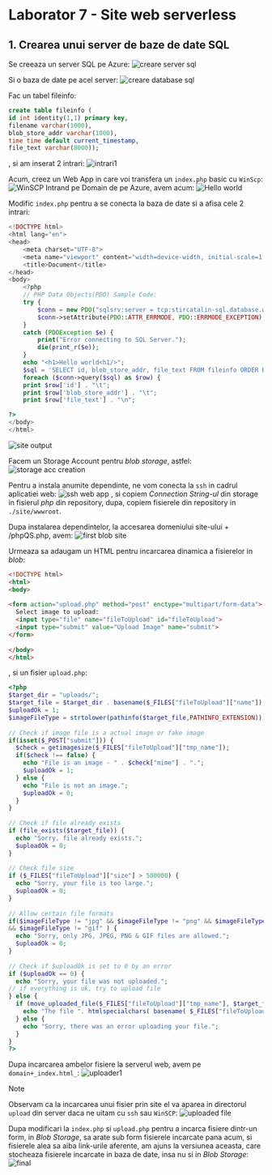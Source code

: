 # Laborator 7 - Site web serverless

## 1. Crearea unui server de baze de date SQL

Se creeaza un server SQL pe Azure:
![creare server sql](SQLServer.PNG)

Si o baza de date pe acel server:
![creare database sql](SQLDatabase.PNG)

Fac un tabel fileinfo:
```sql
create table fileinfo (
id int identity(1,1) primary key,
filename varchar(1000),
blob_store_addr varchar(1000),
time time default current_timestamp,
file_text varchar(8000));
```
, si am inserat 2 intrari:
![intrari1](table1.PNG)

Acum, creez un Web App in care voi transfera un `index.php` basic cu `WinScp`:
![WinSCP](WinSCP.PNG)
Intrand pe Domain de pe Azure, avem acum:
![Hello world](HelloWorld.PNG)

Modific `index.php` pentru a se conecta la baza de date si a afisa cele 2 intrari:
```php
<!DOCTYPE html>
<html lang="en">
<head>
    <meta charset="UTF-8">
    <meta name="viewport" content="width=device-width, initial-scale=1.0">
    <title>Document</title>
</head>
<body>
    <?php
	// PHP Data Objects(PDO) Sample Code:
	try {
		$conn = new PDO("sqlsrv:server = tcp:stircatalin-sql.database.windows.net,1433; Database = laborator", "student", "REDACTED_PASSWORD");
		$conn->setAttribute(PDO::ATTR_ERRMODE, PDO::ERRMODE_EXCEPTION);
	}
	catch (PDOException $e) {
		print("Error connecting to SQL Server.");
		die(print_r($e));
	}
	echo "<h1>Hello world<h1/>";
    $sql = 'SELECT id, blob_store_addr, file_text FROM fileinfo ORDER BY id';
	foreach ($conn->query($sql) as $row) {
    print $row['id'] . "\t";
    print $row['blob_store_addr'] . "\t";
    print $row['file_text'] . "\n";

?>
</body>
</html>
```
![site output](db_connect.PNG)

Facem un Storage Account pentru _blob storage_, astfel:
![storage acc creation](storage-creation.PNG)

Pentru a instala anumite dependinte, ne vom conecta la `ssh` in cadrul aplicatiei web:
![ssh web app](azure-ssh.PNG)
, si copiem _Connection String-ul_ din storage in fisierul _php_ din repository, dupa, copiem fisierele din repository in `./site/wwwroot`.

Dupa instalarea dependintelor, la accesarea domeniului site-ului + /phpQS.php, avem:
![first blob site](dependencies-after.PNG)

Urmeaza sa adaugam un HTML pentru incarcarea dinamica a fisierelor in _blob_:
```html
<!DOCTYPE html>
<html>
<body>
 
<form action="upload.php" method="post" enctype="multipart/form-data">
  Select image to upload:
  <input type="file" name="fileToUpload" id="fileToUpload">
  <input type="submit" value="Upload Image" name="submit">
</form>
 
</body>
</html>
```
, si un fisier `upload.php`:
```php
<?php
$target_dir = "uploads/";
$target_file = $target_dir . basename($_FILES["fileToUpload"]["name"]);
$uploadOk = 1;
$imageFileType = strtolower(pathinfo($target_file,PATHINFO_EXTENSION));
 
// Check if image file is a actual image or fake image
if(isset($_POST["submit"])) {
  $check = getimagesize($_FILES["fileToUpload"]["tmp_name"]);
  if($check !== false) {
    echo "File is an image - " . $check["mime"] . ".";
    $uploadOk = 1;
  } else {
    echo "File is not an image.";
    $uploadOk = 0;
  }
}
 
// Check if file already exists
if (file_exists($target_file)) {
  echo "Sorry, file already exists.";
  $uploadOk = 0;
}
 
// Check file size
if ($_FILES["fileToUpload"]["size"] > 500000) {
  echo "Sorry, your file is too large.";
  $uploadOk = 0;
}
 
// Allow certain file formats
if($imageFileType != "jpg" && $imageFileType != "png" && $imageFileType != "jpeg"
&& $imageFileType != "gif" ) {
  echo "Sorry, only JPG, JPEG, PNG & GIF files are allowed.";
  $uploadOk = 0;
}
 
// Check if $uploadOk is set to 0 by an error
if ($uploadOk == 0) {
  echo "Sorry, your file was not uploaded.";
// if everything is ok, try to upload file
} else {
  if (move_uploaded_file($_FILES["fileToUpload"]["tmp_name"], $target_file)) {
    echo "The file ". htmlspecialchars( basename( $_FILES["fileToUpload"]["name"])). " has been uploaded.";
  } else {
    echo "Sorry, there was an error uploading your file.";
  }
}
?>
```
Dupa incarcarea ambelor fisiere la serverul web, avem pe `domain+_index.html_`:
![uploader1](uploader1.PNG)

> [!NOTE]
> Observam ca la incarcarea unui fisier prin site el va aparea in directorul `upload` din server daca ne uitam cu `ssh` sau `WinSCP`:
![uploaded file](uploaded.PNG)

Dupa modificari la `index.php` si `upload.php` pentru a incarca fisiere dintr-un form, in _Blob Storage_, sa arate sub form fisierele incarcate pana acum, si fisierele alea sa aiba link-urile aferente, am ajuns la versiunea aceasta, care stocheaza fisierele incarcate in baza de date, insa nu si in _Blob Storage_:
![final](site-final.PNG)